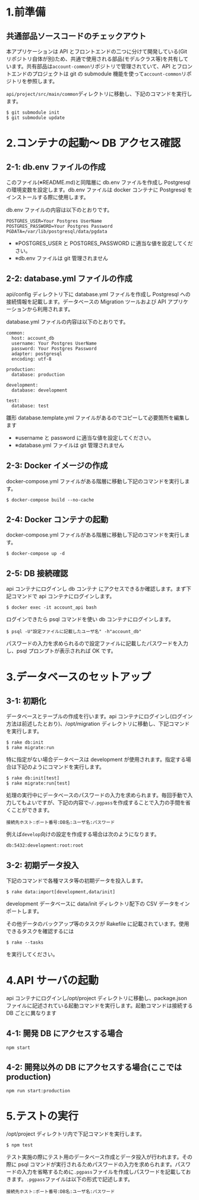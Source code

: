 # 1.前準備

## 共通部品ソースコードのチェックアウト

本アプリケーションは API とフロントエンドの二つに分けて開発している(Git リポジトリ自体が別)ため、共通で使用される部品(モデルクラス等)を共有しています。共有部品は`account-common`リポジトリで管理されていて、API とフロントエンドのプロジェクトは git の submodule 機能を使って`account-common`リポジトリを参照します。

`api/project/src/main/common`ディレクトリに移動し、下記のコマンドを実行します。

```
$ git submodule init
$ git submodule update
```

# 2.コンテナの起動～ DB アクセス確認

## 2-1: db.env ファイルの作成

このファイル(※README.md)と同階層に db.env ファイルを作成し Postgresql の環境変数を設定します。db.env ファイルは docker コンテナに Postgresql をインストールする際に使用します。

db.env ファイルの内容は以下のとおりです。

```
POSTGRES_USER=Your Postgres UserName
POSTGRES_PASSWORD=Your Postgres Password
PGDATA=/var/lib/postgresql/data/pgdata
```

- ※POSTGRES_USER と POSTGRES_PASSWORD に適当な値を設定してください。
- ※db.env ファイルは git 管理されません

## 2-2: database.yml ファイルの作成

api/config ディレクトリ下に database.yml ファイルを作成し Postgresql への接続情報を記載します。データベースの Migration ツールおよび API アプリケーションから利用されます。

database.yml ファイルの内容は以下のとおりです。

```
common:
  host: account_db
  username: Your Postgres UserName
  password: Your Postgres Password
  adapter: postgresql
  encoding: utf-8

production:
  database: production

development:
  database: development

test:
  database: test

```

雛形 database.template.yml ファイルがあるのでコピーして必要箇所を編集します

- ※username と password に適当な値を設定してください。
- ※database.yml ファイルは git 管理されません

## 2-3: Docker イメージの作成

docker-compose.yml ファイルがある階層に移動し下記のコマンドを実行します。

```
$ docker-compose build --no-cache
```

## 2-4: Docker コンテナの起動

docker-compose.yml ファイルがある階層に移動し下記のコマンドを実行します。

```
$ docker-compose up -d
```

## 2-5: DB 接続確認

api コンテナにログインし db コンテナ にアクセスできるか確認します。まず下記コマンドで api コンテナにログインします。

```
$ docker exec -it account_api bash
```

ログインできたら psql コマンドを使い db コンテナにログインします。

```
$ psql -U"設定ファイルに記載したユーザ名" -h"account_db"
```

パスワードの入力を求められるので設定ファイルに記載したパスワードを入力し、psql プロンプトが表示されれば OK です。

# 3.データベースのセットアップ

## 3-1: 初期化

データベースとテーブルの作成を行います。api コンテナにログインし(ログイン方法は前述したとおり)、/opt/migration ディレクトリに移動し、下記コマンドを実行します。

```
$ rake db:init
$ rake migrate:run
```

特に指定がない場合データベースは development が使用されます。指定する場合は下記のようにコマンドを実行します。

```
$ rake db:init[test]
$ rake migrate:run[test]
```

処理の実行中にデータベースのパスワードの入力を求められます。毎回手動で入力してもよいですが、下記の内容で`~/.pgpass`を作成することで入力の手間を省くことができます。

```
接続先ホスト:ポート番号:DB名:ユーザ名:パスワード
```

例えば`develop`向けの設定を作成する場合は次のようになります。

```
db:5432:development:root:root
```

## 3-2: 初期データ投入

下記のコマンドで各種マスタ等の初期データを投入します。

```
$ rake data:import[development,data/init]
```

development データベースに data/init ディレクトリ配下の CSV データをインポートします。

その他データのバックアップ等のタスクが Rakefile に記載されています。使用できるタスクを確認するには

```
$ rake --tasks
```

を実行してください。

# 4.API サーバの起動

api コンテナにログインし/opt/project ディレクトリに移動し、package.json ファイルに記述されている起動コマンドを実行します。起動コマンドは接続する DB ごとに異なります

## 4-1: 開発 DB にアクセスする場合

```
npm start
```

## 4-2: 開発以外の DB にアクセスする場合(ここでは production)

```
npm run start:production
```

# 5.テストの実行

/opt/project ディレクトリ内で下記コマンドを実行します。

```
$ npm test
```

テスト実施の際にテスト用のデータベース作成とデータ投入が行われます。その際に psql コマンドが実行されるためパスワードの入力を求められます。パスワードの入力を省略するために`.pgpass`ファイルを作成しパスワードを記載しておきます。`.pgpass`ファイルは以下の形式で記述します。

```
接続先ホスト:ポート番号:DB名:ユーザ名:パスワード
```
